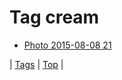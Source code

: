 <!--
title: Tag cream
date: 2020-06-28T15:00:41.213Z
tags:
-->
# Tag cream

 * [Photo 2015-08-08 21](126202669317.md)

| [Tags](tags.md) | [Top](index.md) |
